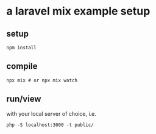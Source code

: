 # a laravel mix example setup


## setup

```
npm install
```

## compile

```
npx mix # or npx mix watch
```

## run/view

with your local server of choice, i.e.

```
php -S localhost:3000 -t public/
```
